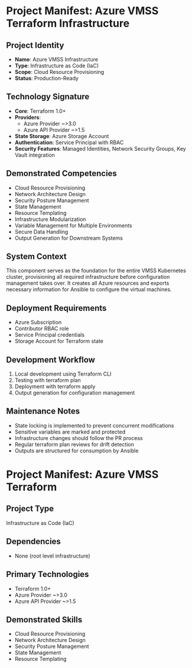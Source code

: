 # Project Manifest: Azure VMSS Terraform Infrastructure

## Project Identity
- **Name**: Azure VMSS Infrastructure
- **Type**: Infrastructure as Code (IaC)
- **Scope**: Cloud Resource Provisioning
- **Status**: Production-Ready

## Technology Signature
- **Core**: Terraform 1.0+
- **Providers**: 
  - Azure Provider ~>3.0
  - Azure API Provider ~>1.5
- **State Storage**: Azure Storage Account
- **Authentication**: Service Principal with RBAC
- **Security Features**: Managed Identities, Network Security Groups, Key Vault integration

## Demonstrated Competencies
- Cloud Resource Provisioning
- Network Architecture Design
- Security Posture Management
- State Management
- Resource Templating
- Infrastructure Modularization
- Variable Management for Multiple Environments
- Secure Data Handling
- Output Generation for Downstream Systems

## System Context
This component serves as the foundation for the entire VMSS Kubernetes cluster, provisioning all required infrastructure before configuration management takes over. It creates all Azure resources and exports necessary information for Ansible to configure the virtual machines.

## Deployment Requirements
- Azure Subscription
- Contributor RBAC role
- Service Principal credentials
- Storage Account for Terraform state

## Development Workflow
1. Local development using Terraform CLI
2. Testing with terraform plan
3. Deployment with terraform apply
4. Output generation for configuration management

## Maintenance Notes
- State locking is implemented to prevent concurrent modifications
- Sensitive variables are marked and protected
- Infrastructure changes should follow the PR process
- Regular terraform plan reviews for drift detection
- Outputs are structured for consumption by Ansible
# Project Manifest: Azure VMSS Terraform

## Project Type
Infrastructure as Code (IaC)

## Dependencies
- None (root level infrastructure)

## Primary Technologies
- Terraform 1.0+
- Azure Provider ~>3.0
- Azure API Provider ~>1.5

## Demonstrated Skills
- Cloud Resource Provisioning
- Network Architecture Design
- Security Posture Management
- State Management
- Resource Templating